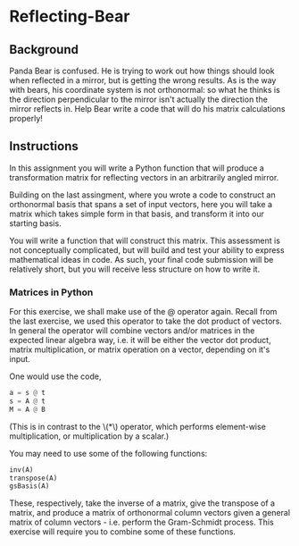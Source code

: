 # Reflecting-Bear

## Background
Panda Bear is confused. He is trying to work out how things should look when reflected in a mirror, but is getting the wrong results.
As is the way with bears, his coordinate system is not orthonormal: so what he thinks is the direction perpendicular to the mirror isn't actually the direction the mirror reflects in.
Help Bear write a code that will do his matrix calculations properly! 

## Instructions
In this assignment you will write a Python function that will produce a transformation matrix for reflecting vectors in an arbitrarily angled mirror.

Building on the last assingment, where you wrote a code to construct an orthonormal basis that spans a set of input vectors, here you will take a matrix which takes simple form in that basis, and transform it into our starting basis.

You will write a function that will construct this matrix.
This assessment is not conceptually complicated, but will build and test your ability to express mathematical ideas in code.
As such, your final code submission will be relatively short, but you will receive less structure on how to write it.

### Matrices in Python
For this exercise, we shall make use of the @ operator again.
Recall from the last exercise, we used this operator to take the dot product of vectors.
In general the operator will combine vectors and/or matrices in the expected linear algebra way,
i.e. it will be either the vector dot product, matrix multiplication, or matrix operation on a vector, depending on it's input.

One would use the code,
```python
a = s @ t
s = A @ t
M = A @ B
```
(This is in contrast to the \\(*\\) operator, which performs element-wise multiplication, or multiplication by a scalar.)

You may need to use some of the following functions:
```python
inv(A)
transpose(A)
gsBasis(A)
```
These, respectively, take the inverse of a matrix, give the transpose of a matrix, and produce a matrix of orthonormal column vectors given a general matrix of column vectors - i.e. perform the Gram-Schmidt process.
This exercise will require you to combine some of these functions.
